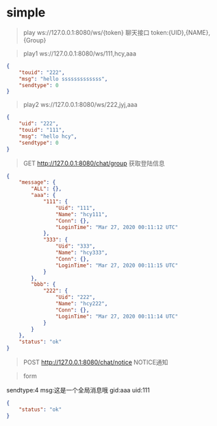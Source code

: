 # simple

> play ws://127.0.0.1:8080/ws/{token} 聊天接口
> token:{UID},{NAME},{Group}

> play1 ws://127.0.0.1:8080/ws/111,hcy,aaa
```json
{
    "touid": "222",
    "msg": "hello sssssssssssss",
    "sendtype": 0
}
```

> play2 ws://127.0.0.1:8080/ws/222,jyj,aaa
```json
{
    "uid": "222",
    "touid": "111",
	"msg": "hello hcy",
	"sendtype": 0
}
```

> GET http://127.0.0.1:8080/chat/group  获取登陆信息
```json
{
    "message": {
        "ALL": {},
        "aaa": {
            "111": {
                "Uid": "111",
                "Name": "hcy111",
                "Conn": {},
                "LoginTime": "Mar 27, 2020 00:11:12 UTC"
            },
            "333": {
                "Uid": "333",
                "Name": "hcy333",
                "Conn": {},
                "LoginTime": "Mar 27, 2020 00:11:15 UTC"
            }
        },
        "bbb": {
            "222": {
                "Uid": "222",
                "Name": "hcy222",
                "Conn": {},
                "LoginTime": "Mar 27, 2020 00:11:14 UTC"
            }
        }
    },
    "status": "ok"
}

```


> POST http://127.0.0.1:8080/chat/notice NOTICE通知

> form

sendtype:4
msg:这是一个全局消息哦
gid:aaa
uid:111

```json
{
    "status": "ok"
}
```



